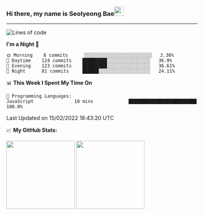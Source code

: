 ### Hi there, my name is Seolyeong Bae<img src="https://user-images.githubusercontent.com/80435616/151690320-5f13ba50-5d87-43d4-b254-939addcd0bdb.gif" width="25px">

---


<!--START_SECTION:waka-->
![Lines of code](https://img.shields.io/badge/From%20Hello%20World%20I%27ve%20Written-37%20Thousand%20lines%20of%20code-blue)

**I'm a Night 🦉** 

```text
🌞 Morning    8 commits      ░░░░░░░░░░░░░░░░░░░░░░░░░   2.38% 
🌆 Daytime    124 commits    █████████░░░░░░░░░░░░░░░░   36.9% 
🌃 Evening    123 commits    █████████░░░░░░░░░░░░░░░░   36.61% 
🌙 Night      81 commits     ██████░░░░░░░░░░░░░░░░░░░   24.11%

```


📊 **This Week I Spent My Time On** 

```text
💬 Programming Languages: 
JavaScript               10 mins             █████████████████████████   100.0%

```


 Last Updated on 15/02/2022 18:43:20 UTC
<!--END_SECTION:waka-->


📈 **My GitHub Stats:**

<p>
  <img height="180em" src="https://github-readme-stats.vercel.app/api?username=pell13&show_icons=true&hide_border=true&&count_private=true&include_all_commits=true" />
  <img height="180em" src="https://github-readme-stats.vercel.app/api/top-langs/?username=pell13&exclude_repo=KNN-Image-Classification&show_icons=true&hide_border=true&layout=compact&langs_count=8"/>
</p>
